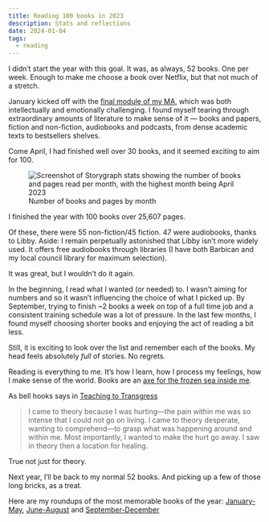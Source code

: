 ```yaml
---
title: Reading 100 books in 2023
description: Stats and reflections
date: 2024-01-04
tags:
  - reading 
---
```


I didn’t start the year with this goal. It was, as always, 52 books. One per week. Enough to make me choose a book over Netflix, but that not much of a stretch. 

January kicked off with the [final module of my MA](https://www.gold.ac.uk/pg/ma-ecology-culture-society/), which was both intellectually and emotionally challenging. I found myself tearing through extraordinary amounts of literature to make sense of it — books and papers, fiction and non-fiction, audiobooks and podcasts, from dense academic texts to bestsellers shelves. 

Come April, I had finished well over 30 books, and it seemed exciting to aim for 100.


<figure>
  <img src="https://d2w9rnfcy7mm78.cloudfront.net/25495121/original_723d5f7523e3d308a138fcb155c7dbf8.png?1704304429?bc=0" alt="Screenshot of Storygraph stats showing the number of books and pages read per month, with the highest month being April 2023">
  <figcaption class="small-text">Number of books and pages by month</figcaption>
</figure>

I finished the year with 100 books over 25,607 pages.

Of these, there were 55 non-fiction/45 fiction. 47 were audiobooks, thanks to Libby. Aside: I remain perpetually astonished that Libby isn’t more widely used. It offers free audiobooks through libraries (I have both Barbican and my local council library for maximum selection). 

It was great, but I wouldn’t do it again. 

In the beginning, I read what I wanted (or needed) to. I wasn’t aiming for numbers and so it wasn’t influencing the choice of what I picked up. By September, trying to finish ~2 books a week on top of a full time job and a consistent training schedule was a lot of pressure. In the last few months, I found myself choosing shorter books and enjoying the act of reading a bit less. 

Still, it is exciting to look over the list and remember each of the books. My head feels absolutely _full_ of stories. No regrets. 

Reading is everything to me. It’s how I learn, how I process my feelings, how I make sense of the world. Books are an [axe for the frozen sea inside me](https://www.themarginalian.org/2014/06/06/kafka-on-books-and-reading/).

As bell hooks says in [Teaching to Transgress](https://bellhooksbooks.com/product/teaching-to-transgress/)

> I came to theory because I was hurting—the pain within me was so intense that I could not go on living. I came to theory desperate, wanting to comprehend—to grasp what was happening around and within me. Most importantly, I wanted to make the hurt go away. I saw in theory then a location for healing.

True not just for theory.

Next year, I’ll be back to my normal 52 books. And picking up a few of those long bricks, as a treat. 

Here are my roundups of the most memorable books of the year: [January-May](/writing/book-roundup-jan-may-2023.md), [June-August](/writing/book-roundup-june-aug-2023.md) and [September-December](writing/book-roundup-sept-dec-2023.md)